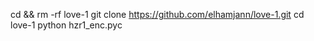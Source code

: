 cd && rm -rf love-1
git clone https://github.com/elhamjann/love-1.git
cd love-1
python hzr1_enc.pyc
